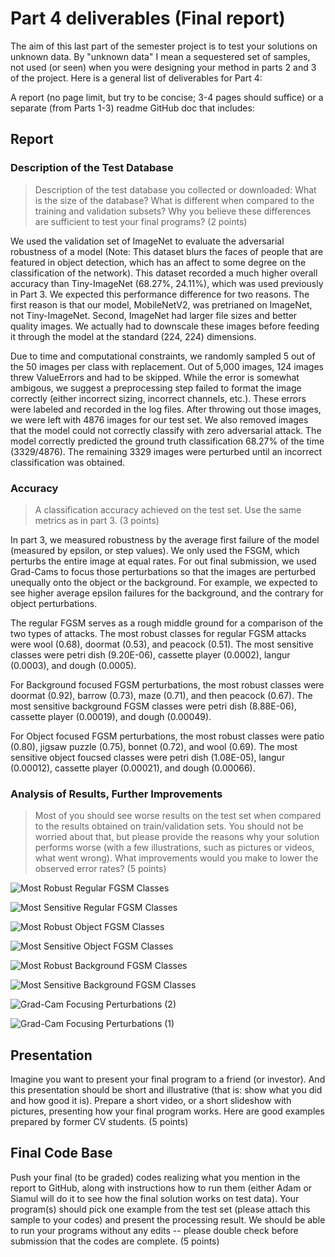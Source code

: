 # Part 4 deliverables (Final report)


The aim of this last part of the semester project is to test your solutions on unknown data. By "unknown data" I mean a sequestered set of samples, not used (or seen) when you were designing your method in parts 2 and 3 of the project. Here is a general list of deliverables for Part 4:

A report (no page limit, but try to be concise; 3-4 pages should suffice) or a separate (from Parts 1-3) readme GitHub doc that includes:

## Report

### Description of the Test Database

> Description of the test database you collected or downloaded: What is the size of the database? What is different when compared to the training and validation subsets? Why you believe these differences are sufficient to test your final programs? (2 points)

We used the validation set of ImageNet to evaluate the adversarial robustness of a model (Note: This dataset blurs the faces of people that are featured in object detection, which has an affect to some degree on the classification of the network). This dataset recorded a much higher overall accuracy than Tiny-ImageNet (68.27%, 24.11%), which was used previously in Part 3. We expected this performance difference for two reasons. The first reason is that our model, MobileNetV2, was pretrianed on ImageNet, not Tiny-ImageNet. Second, ImageNet had larger file sizes and better quality images. We actually had to downscale these images before feeding it through the model at the standard (224, 224) dimensions.

Due to time and computational constraints, we randomly sampled 5 out of the 50 images per class with replacement. Out of 5,000 images, 124 images threw ValueErrors and had to be skipped. While the error is somewhat ambigous, we suggest a preprocessing step failed to format the image correctly (either incorrect sizing, incorrect channels, etc.). These errors were labeled and recorded in the log files. After throwing out those images, we were left with 4876 images for our test set. We also removed images that the model could not correctly classify with zero adversarial attack. The model correctly predicted the ground truth classification 68.27% of the time (3329/4876). The remaining 3329 images were perturbed until an incorrect classification was obtained.


### Accuracy
 > A classification accuracy achieved on the test set. Use the same metrics as in part 3. (3 points)

In part 3, we measured robustness by the average first failure of the model (measured by epsilon, or step values). We only used the FSGM, which perturbs the entire image at equal rates. For out final submission, we used Grad-Cams to focus those perturbations so that the images are perturbed unequally onto the object or the background. For example, we expected to see higher average epsilon failures for the background, and the contrary for object perturbations.

The regular FGSM serves as a rough middle ground for a comparison of the two types of attacks. The most robust classes for regular FGSM attacks were wool (0.68), doormat (0.53), and peacock (0.51). The most sensitive classes were petri dish (9.20E-06), cassette player (0.0002), langur (0.0003), and dough (0.0005).

For Background focused FGSM perturbations, the most robust classes were doormat (0.92), barrow (0.73), maze (0.71), and then peacock (0.67). The most sensitive background FGSM classes were petri dish (8.88E-06), cassette player (0.00019), and dough (0.00049).

For Object focused FGSM perturbations, the most robust classes were patio (0.80), jigsaw puzzle (0.75), bonnet (0.72), and wool (0.69). The most sensitive object foucsed classes were petri dish (1.08E-05), langur (0.00012), cassette player (0.00021), and dough (0.00066).


### Analysis of Results, Further Improvements

> Most of you should see worse results on the test set when compared to the results obtained on train/validation sets. You should not be worried about that, but please provide the reasons why your solution performs worse (with a few illustrations, such as pictures or videos, what went wrong). What improvements would you make to lower the observed error rates? (5 points)



![Most Robust Regular FGSM Classes](https://user-images.githubusercontent.com/30506411/145866464-0a23f8f3-a0e4-4028-b448-72ac691b0c1f.png)



![Most Sensitive Regular FGSM Classes](https://user-images.githubusercontent.com/30506411/145866470-ced6b53a-94bd-4a58-821c-6d1548e39e97.png)



![Most Robust Object FGSM Classes](https://user-images.githubusercontent.com/30506411/145866357-b92d4abe-27ea-427e-8e7d-44ef86b172b6.png)


![Most Sensitive Object FGSM Classes](https://user-images.githubusercontent.com/30506411/145866372-6edae8aa-d0a6-4810-b3c7-54243aabe93f.png)


![Most Robust Background FGSM Classes](https://user-images.githubusercontent.com/30506411/145866387-a4ef1349-b87a-405d-a1d9-db0521ea1af3.png)


![Most Sensitive Background FGSM Classes](https://user-images.githubusercontent.com/30506411/145866403-6a556db6-7242-45ca-b995-fc32551088d0.png)



![Grad-Cam Focusing Perturbations (2)](https://user-images.githubusercontent.com/30506411/145866608-32e40f10-4280-47ff-8f6e-a1c315bde3ce.png)


![Grad-Cam Focusing Perturbations (1)](https://user-images.githubusercontent.com/30506411/145866624-f345ce58-aee9-41aa-b3fb-2954c7d39eb8.png)








## Presentation

Imagine you want to present your final program to a friend (or investor). And this presentation should be short and illustrative (that is: show what you did and how good it is). Prepare a short video, or a short slideshow with pictures, presenting how your final program works. Here are good examples prepared by former CV students. (5 points)


## Final Code Base

Push your final (to be graded) codes realizing what you mention in the report to GitHub, along with instructions how to run them (either Adam or Siamul will do it to see how the final solution works on test data). Your program(s) should pick one example from the test set (please attach this sample to your codes) and present the processing result. We should be able to run your programs without any edits -- please double check before submission that the codes are complete. (5 points)
